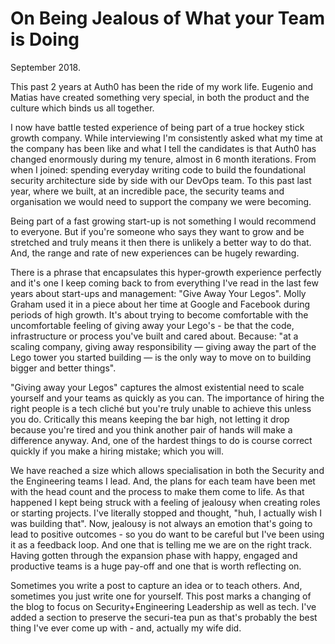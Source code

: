 # On Being Jealous of What your Team is Doing

September 2018.

This past 2 years at Auth0 has been the ride of my work life. Eugenio and Matias have created something very special, in both the product and the culture which binds us all together.

I now have battle tested experience of being part of a true hockey stick growth company. While interviewing I'm consistently asked what my time at the company has been like and what I tell the candidates is that Auth0 has changed enormously during my tenure, almost in 6 month iterations. From when I joined: spending everyday writing code to build the foundational security architecture side by side with our DevOps team. To this past last year, where we built, at an incredible pace, the security teams and organisation we would need to support the company we were becoming.

Being part of a fast growing start-up is not something I would recommend to everyone. But if you're someone who says they want to grow and be stretched and truly means it then there is unlikely a better way to do that. And, the range and rate of new experiences can be hugely rewarding.

There is a phrase that encapsulates this hyper-growth experience perfectly and it's one I keep coming back to from everything I've read in the last few years about start-ups and management: "Give Away Your Legos". Molly Graham used it in a piece about her time at Google and Facebook during periods of high growth. It's about trying to become comfortable with the uncomfortable feeling of giving away your Lego's - be that the code, infrastructure or process you've built and cared about. Because: "at a scaling company, giving away responsibility — giving away the part of the Lego tower you started building — is the only way to move on to building bigger and better things".

"Giving away your Legos" captures the almost existential need to scale yourself and your teams as quickly as you can. The importance of hiring the right people is a tech cliché but you're truly unable to achieve this unless you do. Critically this means keeping the bar high, not letting it drop because you're tired and you think another pair of hands will make a difference anyway. And, one of the hardest things to do is course correct quickly if you make a hiring mistake; which you will.

We have reached a size which allows specialisation in both the Security and the Engineering teams I lead. And, the plans for each team have been met with the head count and the process to make them come to life. As that happened I kept being struck with a feeling of jealousy when creating roles or starting projects. I've literally stopped and thought, "huh, I actually wish I was building that". Now, jealousy is not always an emotion that's going to lead to positive outcomes - so you do want to be careful but I've been using it as a feedback loop. And one that is telling me we are on the right track. Having gotten through the expansion phase with happy, engaged and productive teams is a huge pay-off and one that is worth reflecting on.

Sometimes you write a post to capture an idea or to teach others. And, sometimes you just write one for yourself. This post marks a changing of the blog to focus on Security+Engineering Leadership as well as tech. I've added a section to preserve the securi-tea pun as that's probably the best thing I've ever come up with - and, actually my wife did.

